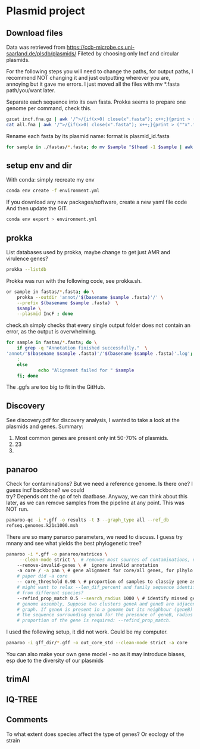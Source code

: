 # Plasmid project

## Download files 
Data was retrieved from https://ccb-microbe.cs.uni-saarland.de/plsdb/plasmids/
Fileted by choosing only Incf and circular plasmids. 

For the following steps you will need to change the paths, for output paths, I recommend NOT changing it and just outputting wherever 
you are, annoying but it gave me errors. I just moved all the files with mv *.fasta path/you/want later.

Separate each sequence into its own fasta. Prokka seems to prepare one genome per command, check this. 
```bash 
gzcat incf.fna.gz | awk '/^>/{if(x>0) close(x".fasta"); x++;}{print > ("prokka_dir/fastas/"x".fasta")}'
cat all.fna | awk '/^>/{if(x>0) close(x".fasta"); x++;}{print > (""x".fasta")}' 
```
Rename each fasta by its plasmid name: format is plasmid_id.fasta
```bash 
for sample in ./fastas/*.fasta; do mv $sample "$(head -1 $sample | awk '{print $1}' | sed 's/>//g').fasta"; done
```

## setup env and dir
With conda: simply recreate my env
```bash
conda env create -f environment.yml
```

If you download any new packages/software, create a new yaml file 
code 
And then update the GIT. 
```bash
conda env export > environment.yml
```

## prokka 
List databases used by prokka, maybe change to get just AMR and virulence genes?
```bash 
prokka --listdb 
```

Prokka was run with the following code, see prokka.sh. 
```bash
or sample in fastas/*.fasta; do \
	prokka --outdir 'annot/'$(basename $sample .fasta)'/' \
	--prefix $(basename $sample .fasta)  \
	$sample \
    --plasmid IncF ; done
```

check.sh simply checks that every single output folder does not contain an error, as the output is overwhelming. 
```bash
for sample in fastas/*.fasta; do \
	if grep -q "Annotation finished successfully."  \
'annot/'$(basename $sample .fasta)'/'$(basename $sample .fasta)'.log'; then
	: 
	else
    		echo "Alignment failed for " $sample  
	fi; done

```
The .ggfs are too big to fit in the GitHub. 

## Discovery 
See discovery.pdf for discovery analysis, I wanted to take a look at the plasmids and genes. Summary: 
1. Most common genes are present only int 50-70% of plasmids.
2. 23
3. 

## panaroo 
Check for contaminations? But we need a reference genome. Is there one? I guess incf backbone? we could  
try? Depends ont the qc of teh daatbase. Anyway, we can think about this later, as we can remove samples 
from the pipeline at any point. This was NOT run. 
```bash
panaroo-qc -i *.gff -o results -t 3 --graph_type all --ref_db 
refseq.genomes.k21s1000.msh
```

There are so many panaroo parameters, we need to discuss. I guess try mnany and see what yields the best 
phylogenetic tree?
```bash 
panaroo -i *.gff -o panaroo/matrices \
	 --clean-mode strict \  # removes most sources of contaminations, neecessary if we dont QC
	--remove-invalid-genes \ #  ignore invalid annotation 
	-a core / -a pan \ # gene alignment for core/all genes, for plhylo maybe core, for AMR all?
	# paper did -a core
	-- core_threshold 0.98 \ # proportion of samples to classiy gene as core, might change?
	# might want to relax --len_dif_percent and family sequence identify as we are comparing plasmids 
	# from different species?
	--refind_prop_match 0.5 --search_radius 1000 \ # identify missed genes, arises due to inproper 
	# genome assembly, Suppose two clusters geneA and geneB are adjacent in the Panaroo pangenome 
	# graph. If geneA is present in a genome but its neighbour (geneB) is not then Panaroo searches 
	# the sequence surrounding geneA for the presence of geneB, radius = --search_radius. Only a 
	# proportion of the gene is required: --refind_prop_match. 
```

I used the following setup, it did not work. Could be my computer. 
```bash
panaroo -i gff_dir/*.gff -o out_core_std --clean-mode strict -a core 
```

You can also make your own gene model - no as it may introduce biases, esp due to the diversity of our 
plasmids 

## trimAI 

## IQ-TREE
	 

## Comments
To what extent does species affect the type of genes? Or eoclogy of the strain
